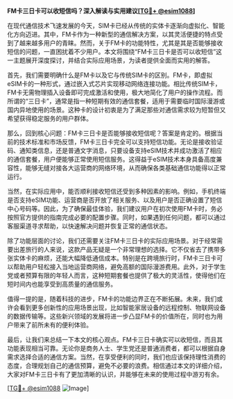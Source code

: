 **FM卡三日卡可以收短信吗？深入解读与实用建议[[TG💪+ @esim1088](https://t.me/s/esim1088)]**

在现代通信技术飞速发展的今天，SIM卡已经从传统的实体卡逐渐向虚拟化、智能化方向迈进。其中，FM卡作为一种新型的通信解决方案，以其灵活便捷的特点受到了越来越多用户的青睐。然而，关于FM卡的功能特性，尤其是其是否能够接收短信的问题，一直困扰着不少用户。本文将围绕“FM卡三日卡是否可以收短信”这一主题展开深度探讨，并结合实际应用场景，为读者提供全面而实用的解答。

首先，我们需要明确什么是FM卡以及它与传统SIM卡的区别。FM卡，即虚拟eSIM卡的一种形式，通过嵌入式芯片实现移动网络连接功能。相比传统SIM卡，FM卡无需物理插入设备即可完成激活和使用，极大地简化了用户的操作流程。而所谓的“三日卡”，通常是指一种短期有效的通信套餐，适用于需要临时国际漫游或国内异地使用的场景。这种卡的设计初衷是为了满足那些对通信需求较为短暂但又希望获得稳定服务的用户群体。

那么，回到核心问题：FM卡三日卡是否能够接收短信呢？答案是肯定的。根据当前的技术标准和市场反馈，FM卡三日卡完全可以支持短信功能。无论是接收验证码、通知类信息，还是普通文字消息，只要设备支持eSIM技术并成功激活了相应的通信套餐，用户便能够正常使用短信服务。这得益于eSIM技术本身具备高度兼容性，能够无缝对接各大运营商的网络环境，从而确保各类基础通信功能得以正常运行。

当然，在实际应用中，能否顺利接收短信还受到多种因素的影响。例如，手机终端是否支持eSIM功能、运营商是否开放了相关服务、以及用户是否正确设置了短信中心号码等。因此，为了确保最佳体验，我们建议用户在初次使用FM卡时，务必按照官方提供的指南完成必要的配置步骤。同时，如果遇到任何问题，都可以通过客服渠道寻求帮助，以快速解决问题并恢复正常的通信状态。

除了功能层面的讨论，我们还需要关注FM卡三日卡的实际应用场景。对于经常需要出差旅行的人来说，这款产品无疑是一个非常理想的选择。它不仅省去了携带多张实体卡的麻烦，还能大幅降低通信成本。特别是在跨境旅行时，FM卡三日卡可以帮助用户轻松接入当地运营商网络，避免高额的国际漫游费用。此外，对于学生党或者预算有限的年轻人而言，这种短期套餐也提供了极大的灵活性，使得他们在短时间内也能享受到高质量的通信服务。

值得一提的是，随着科技的进步，FM卡的功能边界正在不断拓展。未来，我们或许会看到更多创新性的应用场景出现，比如智能家居设备的远程控制、物联网设备的数据传输等。这些新兴领域的发展将进一步凸显FM卡的价值所在，同时也为用户带来了前所未有的便利体验。

最后，让我们来总结一下本文的核心观点。FM卡三日卡确实可以收短信，而且其功能表现相当可靠。无论你是商务人士、学生党还是普通消费者，都可以根据自身需求选择合适的通信方案。当然，在享受便利的同时，我们也应该保持理性消费的态度，合理规划自己的通信预算，避免不必要的浪费。相信通过本文的详细介绍，大家对FM卡三日卡有了更加清晰的认识，并能够在未来的使用过程中游刃有余。

[[TG💪+ @esim1088](https://t.me/s/esim1088) ![Image](https://i.postimg.cc/4NQfJmqS/Snipaste-2025-05-13-00-14-12.png)]